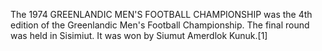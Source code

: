 The 1974 GREENLANDIC MEN'S FOOTBALL CHAMPIONSHIP was the 4th edition of the Greenlandic Men's Football Championship. The final round was held in Sisimiut. It was won by Siumut Amerdlok Kunuk.[1]
